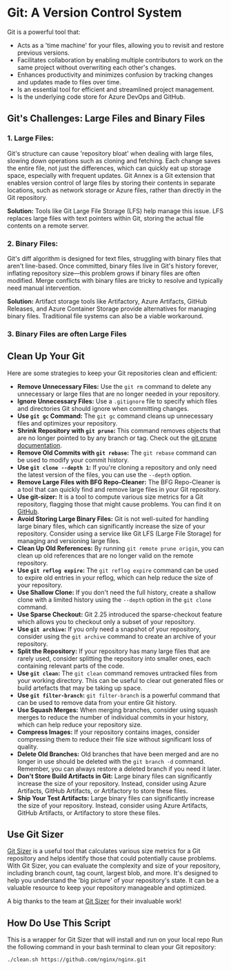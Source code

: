 # Git: A Version Control System

Git is a powerful tool that:

- Acts as a 'time machine' for your files, allowing you to revisit and restore previous versions.
- Facilitates collaboration by enabling multiple contributors to work on the same project without overwriting each other's changes.
- Enhances productivity and minimizes confusion by tracking changes and updates made to files over time.
- Is an essential tool for efficient and streamlined project management.
- Is the underlying code store for Azure DevOps and GitHub.

## Git's Challenges: Large Files and Binary Files

### 1. Large Files:

Git's structure can cause 'repository bloat' when dealing with large files, slowing down operations such as cloning and fetching. Each change saves the entire file, not just the differences, which can quickly eat up storage space, especially with frequent updates. Git Annex is a Git extension that enables version control of large files by storing their contents in separate locations, such as network storage or Azure files, rather than directly in the Git repository.


**Solution:** Tools like Git Large File Storage (LFS) help manage this issue. LFS replaces large files with text pointers within Git, storing the actual file contents on a remote server.

### 2. Binary Files:

Git's diff algorithm is designed for text files, struggling with binary files that aren't line-based. Once committed, binary files live in Git's history forever, inflating repository size—this problem grows if binary files are often modified. Merge conflicts with binary files are tricky to resolve and typically need manual intervention.

**Solution:** Artifact storage tools like Artifactory, Azure Artifacts, GitHub Releases, and Azure Container Storage provide alternatives for managing binary files. Traditional file systems can also be a viable workaround.

### 3. Binary Files are often Large Files

## Clean Up Your Git

Here are some strategies to keep your Git repositories clean and efficient:

- **Remove Unnecessary Files:** Use the `git rm` command to delete any unnecessary or large files that are no longer needed in your repository.
- **Ignore Unnecessary Files:** Use a `.gitignore` file to specify which files and directories Git should ignore when committing changes.
- **Use `git gc` Command:** The `git gc` command cleans up unnecessary files and optimizes your repository.
- **Shrink Repository with `git prune`:** This command removes objects that are no longer pointed to by any branch or tag. Check out the [git prune documentation](https://git-scm.com/docs/git-prune).
- **Remove Old Commits with `git rebase`:** The `git rebase` command can be used to modify your commit history.
- **Use `git clone --depth 1`:** If you're cloning a repository and only need the latest version of the files, you can use the `--depth` option.
- **Remove Large Files with BFG Repo-Cleaner:** The BFG Repo-Cleaner is a tool that can quickly find and remove large files in your Git repository.
- **Use git-sizer:** It is a tool to compute various size metrics for a Git repository, flagging those that might cause problems. You can find it on [GitHub](https://github.com/github/git-sizer).
- **Avoid Storing Large Binary Files:** Git is not well-suited for handling large binary files, which can significantly increase the size of your repository. Consider using a service like Git LFS (Large File Storage) for managing and versioning large files.
- **Clean Up Old References:** By running `git remote prune origin`, you can clean up old references that are no longer valid on the remote repository.
- **Use `git reflog expire`:** The `git reflog expire` command can be used to expire old entries in your reflog, which can help reduce the size of your repository.
- **Use Shallow Clone:** If you don't need the full history, create a shallow clone with a limited history using the `--depth` option in the `git clone` command.
- **Use Sparse Checkout:** Git 2.25 introduced the sparse-checkout feature which allows you to checkout only a subset of your repository.
- **Use `git archive`:** If you only need a snapshot of your repository, consider using the `git archive` command to create an archive of your repository.
- **Split the Repository:** If your repository has many large files that are rarely used, consider splitting the repository into smaller ones, each containing relevant parts of the code.
- **Use `git clean`:** The `git clean` command removes untracked files from your working directory. This can be useful to clear out generated files or build artefacts that may be taking up space.
- **Use `git filter-branch`:** `git filter-branch` is a powerful command that can be used to remove data from your entire Git history.
- **Use Squash Merges:** When merging branches, consider using squash merges to reduce the number of individual commits in your history, which can help reduce your repository size.
- **Compress Images:** If your repository contains images, consider compressing them to reduce their file size without significant loss of quality.
- **Delete Old Branches:** Old branches that have been merged and are no longer in use should be deleted with the `git branch -d` command. Remember, you can always restore a deleted branch if you need it later.
- **Don't Store Build Artifacts in Git:** Large binary files can significantly increase the size of your repository. Instead, consider using Azure Artifacts, GitHub Artifacts, or Artifactory to store these files.
- **Ship Your Test Artifacts:**  Large binary files can significantly increase the size of your repository. Instead, consider using Azure Artifacts, GitHub Artifacts, or Artifactory to store these files.

## Use Git Sizer

[Git Sizer](https://github.com/github/git-sizer) is a useful tool that calculates various size metrics for a Git repository and helps identify those that could potentially cause problems. With Git Sizer, you can evaluate the complexity and size of your repository, including branch count, tag count, largest blob, and more. It's designed to help you understand the 'big picture' of your repository's state. It can be a valuable resource to keep your repository manageable and optimized.

A big thanks to the team at [Git Sizer](https://github.com/github/git-sizer) for their invaluable work!

## How Do Use This Script
This is a wrapper for Git Sizer that will install and run on your local repo
Run the following command in your bash terminal to clean your Git repository:

```bash
./clean.sh https://github.com/nginx/nginx.git


